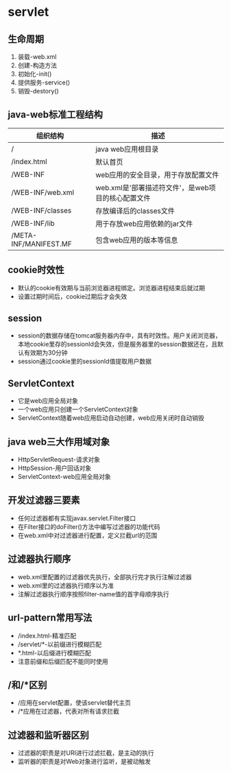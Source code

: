 # servlet

## 生命周期

1. 装载-web.xml
2. 创建-构造方法
3. 初始化-init()
4. 提供服务-service()
5. 销毁-destory()

## java-web标准工程结构

|  组织结构  | 描述   |
|----|----|
| /   |  java web应用根目录  |
|  /index.html  |  默认首页  |
|   /WEB-INF |  web应用的安全目录，用于存放配置文件  |
|  /WEB-INF/web.xml  |  web.xml是'部署描述符文件'，是web项目的核心配置文件  |
|  /WEB-INF/classes  |  存放编译后的classes文件  |
|  /WEB-INF/lib  | 用于存放web应用依赖的jar文件   |
| /META-INF/MANIFEST.MF  |   包含web应用的版本等信息 |

## cookie时效性

* 默认的cookie有效期与当前浏览器进程绑定。浏览器进程结束后就过期
* 设置过期时间后，cookie过期后才会失效

## session

* session的数据存储在tomcat服务器内存中，具有时效性。用户关闭浏览器，本地cookie里存的sessionId会失效，但是服务器里的session数据还在，且默认有效期为30分钟
* session通过cookie里的sessionId值提取用户数据

## ServletContext

* 它是web应用全局对象
* 一个web应用只创建一个ServletContext对象
* ServletContext随着web应用启动自动创建，web应用关闭时自动销毁

## java web三大作用域对象

* HttpServletRequest-请求对象
* HttpSession-用户回话对象
* ServletContext-web应用全局对象

## 开发过滤器三要素

* 任何过滤器都有实现javax.servlet.Filter接口
* 在Filter接口的doFilter()方法中编写过滤器的功能代码
* 在web.xml中对过滤器进行配置，定义拦截url的范围

## 过滤器执行顺序

* web.xml里配置的过滤器优先执行，全部执行完才执行注解过滤器
* web.xml里的过滤器执行顺序以<filter-mapping>为准
* 注解过滤器执行顺序按照filter-name值的首字母顺序执行

## url-pattern常用写法

* /index.html-精准匹配
* /servlet/*-以前缀进行模糊匹配
* *.html-以后缀进行模糊匹配
* 注意前缀和后缀匹配不能同时使用

## /和/*区别

* /应用在servlet配置，使该servlet替代主页
* /*应用在过滤器，代表对所有请求拦截

## 过滤器和监听器区别

* 过滤器的职责是对URI进行过滤拦截，是主动的执行
* 监听器的职责是对Web对象进行监听，是被动触发

